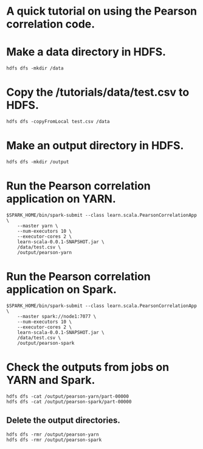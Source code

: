 A quick tutorial on using the Pearson correlation code.
=======================================================

# Make a data directory in HDFS.
```
hdfs dfs -mkdir /data
```
# Copy the /tutorials/data/test.csv to HDFS.
```
hdfs dfs -copyFromLocal test.csv /data
```
# Make an output directory in HDFS.
```
hdfs dfs -mkdir /output
```
# Run the Pearson correlation application on YARN.
```
$SPARK_HOME/bin/spark-submit --class learn.scala.PearsonCorrelationApp \
    --master yarn \
    --num-executors 10 \
    --executor-cores 2 \
    learn-scala-0.0.1-SNAPSHOT.jar \
    /data/test.csv \
    /output/pearson-yarn
```
# Run the Pearson correlation application on Spark.
```
$SPARK_HOME/bin/spark-submit --class learn.scala.PearsonCorrelationApp \
    --master spark://node1:7077 \
    --num-executors 10 \
    --executor-cores 2 \
    learn-scala-0.0.1-SNAPSHOT.jar \
    /data/test.csv \
    /output/pearson-spark
```    
# Check the outputs from jobs on YARN and Spark.
```
hdfs dfs -cat /output/pearson-yarn/part-00000
hdfs dfs -cat /output/pearson-spark/part-00000
```
## Delete the output directories.
```
hdfs dfs -rmr /output/pearson-yarn
hdfs dfs -rmr /output/pearson-spark
```